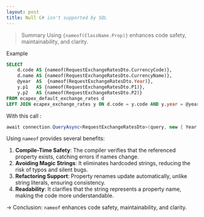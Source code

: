 ```yaml
---
layout: post
title: Null C# isn't supported by SQL
---
```



> Summary 
> Using `{nameof(ClassName.Prop)}` enhances code safety, maintainability, and clarity.


Example 
```SQL
SELECT 
	d.code AS {nameof(RequestExchangeRatesDto.CurrencyCode)},
	d.name AS {nameof(RequestExchangeRatesDto.CurrencyName)},
	@year  AS  {nameof(RequestExchangeRatesDto.Year)},
	y.p1   AS {nameof(RequestExchangeRatesDto.P1)},
	y.p2   AS {nameof(RequestExchangeRatesDto.P2)}
FROM ecapex_default_exchange_rates d
LEFT JOIN ecapex_exchange_rates y ON d.code = y.code AND y.year = @year
```

With this call : 
```c#
await connection.QueryAsync<RequestExchangeRatesDto>(query, new { Year = year })
```

Using `nameof` provides several benefits:

1. **Compile-Time Safety**: The compiler verifies that the referenced property exists, catching errors if names change.
2. **Avoiding Magic Strings**: It eliminates hardcoded strings, reducing the risk of typos and silent bugs.
3. **Refactoring Support**: Property renames update automatically, unlike string literals, ensuring consistency.
4. **Readability**: It clarifies that the string represents a property name, making the code more understandable.


→ Conclusion: `nameof` enhances code safety, maintainability, and clarity.